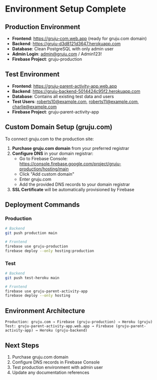 # Environment Setup Complete

## Production Environment
- **Frontend**: https://gruju-com.web.app (ready for gruju.com domain)
- **Backend**: https://gruju-d3d8121d3647.herokuapp.com
- **Database**: Clean PostgreSQL with only admin user
- **Admin Login**: admin@gruju.com / Admin123!
- **Firebase Project**: gruju-production

## Test Environment  
- **Frontend**: https://gruju-parent-activity-app.web.app
- **Backend**: https://gruju-backend-5014424c95f2.herokuapp.com
- **Database**: Contains all existing test data and users
- **Test Users**: roberts10@example.com, roberts11@example.com, charlie@example.com
- **Firebase Project**: gruju-parent-activity-app

## Custom Domain Setup (gruju.com)

To connect gruju.com to the production site:

1. **Purchase gruju.com domain** from your preferred registrar
2. **Configure DNS** in your domain registrar:
   - Go to Firebase Console: https://console.firebase.google.com/project/gruju-production/hosting/main
   - Click "Add custom domain" 
   - Enter gruju.com
   - Add the provided DNS records to your domain registrar
3. **SSL Certificate** will be automatically provisioned by Firebase

## Deployment Commands

### Production
```bash
# Backend
git push production main

# Frontend
firebase use gruju-production
firebase deploy --only hosting:production
```

### Test
```bash
# Backend  
git push test-heroku main

# Frontend
firebase use gruju-parent-activity-app
firebase deploy --only hosting
```

## Environment Architecture

```
Production: gruju.com → Firebase (gruju-production) → Heroku (gruju)
Test: gruju-parent-activity-app.web.app → Firebase (gruju-parent-activity-app) → Heroku (gruju-backend)
```

## Next Steps

1. Purchase gruju.com domain
2. Configure DNS records in Firebase Console
3. Test production environment with admin user
4. Update any documentation references